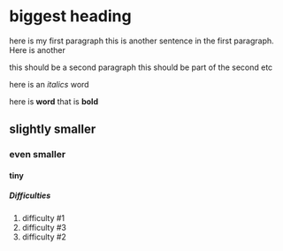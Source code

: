 # biggest heading
here is my first paragraph
this is another sentence in the first paragraph.
Here is another

this should be a second paragraph
this should be part of the second
etc

here is an *italics* word

here is **word** that is **bold**



## slightly smaller
### even smaller
#### tiny
##### Difficulties
1. difficulty #1
1. difficulty #3
1. difficulty #2
